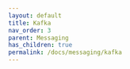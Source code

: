 ```yaml
---
layout: default
title: Kafka
nav_order: 3
parent: Messaging
has_children: true
permalink: /docs/messaging/kafka
---
```

